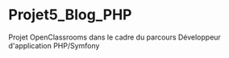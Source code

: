 # Projet5_Blog_PHP
Projet OpenClassrooms dans le cadre du parcours Développeur d'application PHP/Symfony
